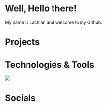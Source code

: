 # Well, Hello there!
My name is Lachlan and welcome to my Github.

# Projects

# Technologies & Tools
![](https://img.shields.io/badge/Language-Javascript-blue?logo=javascript&style=for-the-badge&logo=appveyor)


# Socials

<!--
**revillla/revillla** is a ✨ _special_ ✨ repository because its `README.md` (this file) appears on your GitHub profile.

Here are some ideas to get you started:

- 🔭 I’m currently working on ...
- 🌱 I’m currently learning ...
- 👯 I’m looking to collaborate on ...
- 🤔 I’m looking for help with ...
- 💬 Ask me about ...
- 📫 How to reach me: ...
- 😄 Pronouns: ...
- ⚡ Fun fact: ...
-->
